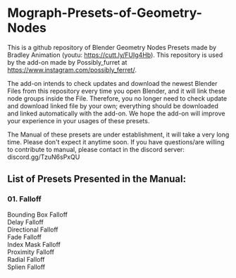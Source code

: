 # Mograph-Presets-of-Geometry-Nodes

This is a github repository of Blender Geometry Nodes Presets made by Bradley Animation (youtu: https://cutt.ly/FUIg4Hb).
This repository is used by the add-on made by Possibly_furret at https://www.instagram.com/possibly_ferret/.

The add-on intends to check updates and download the newest Blender Files from this repository every time you open Blender, and it will link these node groups inside the File. Therefore, you no longer need to check update and download linked file by your own; everything should be downloaded and linked automatically with the add-on.
We hope the add-on will improve your experience in your usages of these presets.

The Manual of these presets are under establishment, it will take a very long time. Please don't expect it anytime soon.
If you have questions/are willing to contribute to manual, please contact in the discord server: discord.gg/TzuN6sPxQU

## List of Presets Presented in the Manual:
### 01. Falloff
  Bounding Box Falloff <br>
  Delay Falloff <br>
  Directional Falloff <br>
  Fade Falloff <br>
  Index Mask Falloff <br>
  Proximity Falloff <br>
  Radial Falloff <br>
  Splien Falloff <br>
